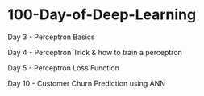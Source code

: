 # 100-Day-of-Deep-Learning

Day 3 - Perceptron Basics

Day 4 - Perceptron Trick & how to train a perceptron

Day 5 - Perceptron Loss Function

Day 10 - Customer Churn Prediction using ANN
